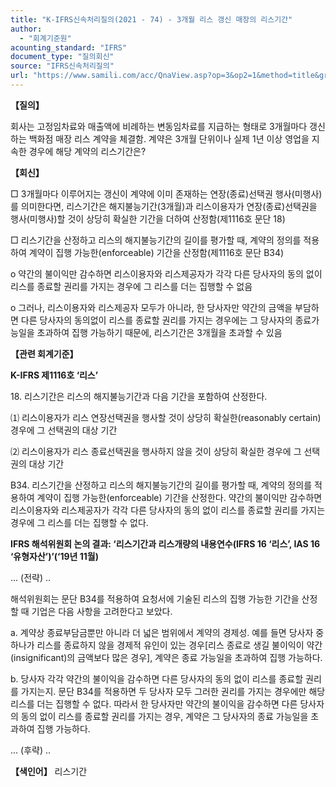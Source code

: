 ```yaml
---
title: "K-IFRS신속처리질의(2021 - 74) - 3개월 리스 갱신 매장의 리스기간"
author:
  - "회계기준원"
acounting_standard: "IFRS"
document_type: "질의회신"
source: "IFRS신속처리질의"
url: "https://www.samili.com/acc/QnaView.asp?op=3&op2=1&method=title&group=2124-15;1&orgcode=3&searchword=&page=17&code=K%2DIFRS%EC%8B%A0%EC%86%8D%EC%B2%98%EB%A6%AC%EC%A7%88%EC%9D%98%2D74%3A20211110"
---
```

**【질의】**

  

회사는 고정임차료와 매출액에 비례하는 변동임차료를 지급하는 형태로 3개월마다 갱신하는 백화점 매장 리스 계약을 체결함. 계약은 3개월 단위이나 실제 1년 이상 영업을 지속한 경우에 해당 계약의 리스기간은?

  
  

**【회신】**

  

□ 3개월마다 이루어지는 갱신이 계약에 이미 존재하는 연장(종료)선택권 행사(미행사)를 의미한다면, 리스기간은 해지불능기간(3개월)과 리스이용자가 연장(종료)선택권을 행사(미행사)할 것이 상당히 확실한 기간을 더하여 산정함(제1116호 문단 18)

  

□ 리스기간을 산정하고 리스의 해지불능기간의 길이를 평가할 때, 계약의 정의를 적용하여 계약이 집행 가능한(enforceable) 기간을 산정함(제1116호 문단 B34)

  

o 약간의 불이익만 감수하면 리스이용자와 리스제공자가 각각 다른 당사자의 동의 없이 리스를 종료할 권리를 가지는 경우에 그 리스를 더는 집행할 수 없음

  

o 그러나, 리스이용자와 리스제공자 모두가 아니라, 한 당사자만 약간의 금액을 부담하면 다른 당사자의 동의없이 리스를 종료할 권리를 가지는 경우에는 그 당사자의 종료가능일을 초과하여 집행 가능하기 때문에, 리스기간은 3개월을 초과할 수 있음

  
  

**【관련 회계기준】**

  

**K-IFRS 제1116호 ‘리스’**

  

18\. 리스기간은 리스의 해지불능기간과 다음 기간을 포함하여 산정한다.

  

⑴ 리스이용자가 리스 연장선택권을 행사할 것이 상당히 확실한(reasonably certain) 경우에 그 선택권의 대상 기간

⑵ 리스이용자가 리스 종료선택권을 행사하지 않을 것이 상당히 확실한 경우에 그 선택권의 대상 기간

  

B34. 리스기간을 산정하고 리스의 해지불능기간의 길이를 평가할 때, 계약의 정의를 적용하여 계약이 집행 가능한(enforceable) 기간을 산정한다. 약간의 불이익만 감수하면 리스이용자와 리스제공자가 각각 다른 당사자의 동의 없이 리스를 종료할 권리를 가지는 경우에 그 리스를 더는 집행할 수 없다.

  
  

**IFRS 해석위원회 논의 결과: ‘리스기간과 리스개량의 내용연수(IFRS 16 ‘리스’, IAS 16 ‘유형자산’)’(‘19년 11월)**

  

... (전략) ..

해석위원회는 문단 B34를 적용하여 요청서에 기술된 리스의 집행 가능한 기간을 산정할 때 기업은 다음 사항을 고려한다고 보았다.

  

a. 계약상 종료부담금뿐만 아니라 더 넓은 범위에서 계약의 경제성. 예를 들면 당사자 중 하나가 리스를 종료하지 않을 경제적 유인이 있는 경우\[리스 종료로 생길 불이익이 약간(insignificant)의 금액보다 많은 경우\], 계약은 종료 가능일을 초과하여 집행 가능하다.

b. 당사자 각각 약간의 불이익을 감수하면 다른 당사자의 동의 없이 리스를 종료할 권리를 가지는지. 문단 B34를 적용하면 두 당사자 모두 그러한 권리를 가지는 경우에만 해당 리스를 더는 집행할 수 없다. 따라서 한 당사자만 약간의 불이익을 감수하면 다른 당사자의 동의 없이 리스를 종료할 권리를 가지는 경우, 계약은 그 당사자의 종료 가능일을 초과하여 집행 가능하다.

... (후략) ..

  
  

**【색인어】** 리스기간
